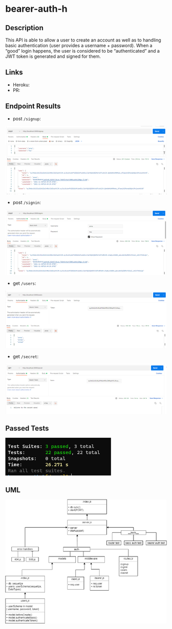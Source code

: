 # bearer-auth-h

## Description

This API is able to allow a user to create an account as well as to handling basic authentication (user provides a username + password). When a “good” login happens, the user is considered to be “authenticated” and  a JWT token is generated and signed for them.

## Links

* Heroku:
* PR: 

## Endpoint Results

* post `/signup`:

![endpoint1](./images/signup.PNG)

* post `/signin`:

![endpoint2](./images/signin.PNG)

* get `/users`:

![endpoint3](./images/users.PNG)

* get `/secret`:

![endpoint4](./images/secret.PNG)

## Passed Tests

![tests](./images/tests.PNG)

## UML

![uml](./images/lab07.png)
